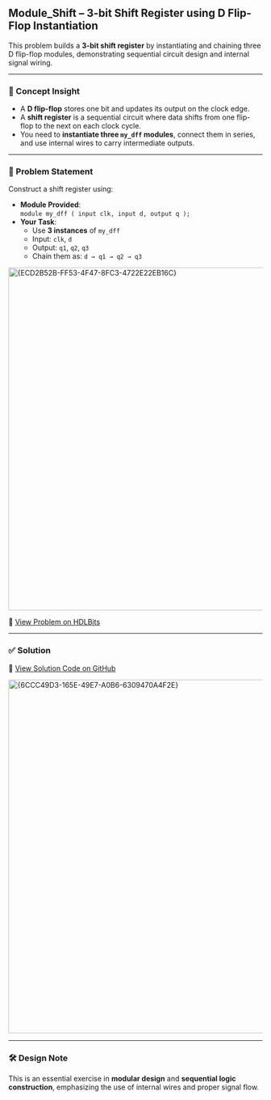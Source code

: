## Module_Shift – 3-bit Shift Register using D Flip-Flop Instantiation

This problem builds a **3-bit shift register** by instantiating and chaining three D flip-flop modules, demonstrating sequential circuit design and internal signal wiring.

---

### 🧠 Concept Insight  
- A **D flip-flop** stores one bit and updates its output on the clock edge.
- A **shift register** is a sequential circuit where data shifts from one flip-flop to the next on each clock cycle.
- You need to **instantiate three `my_dff` modules**, connect them in series, and use internal wires to carry intermediate outputs.

---

### 📘 Problem Statement  
Construct a shift register using:

- **Module Provided**:  
  `module my_dff ( input clk, input d, output q );`
- **Your Task**:  
  - Use **3 instances** of `my_dff`
  - Input: `clk`, `d`
  - Output: `q1`, `q2`, `q3`
  - Chain them as: `d → q1 → q2 → q3`

<img width="679" alt="{ECD2B52B-FF53-4F47-8FC3-4722E22EB16C}" src="https://github.com/user-attachments/assets/c2f346af-56ba-4411-b258-1c1b5d3efe39" />

🔗 [View Problem on HDLBits](https://hdlbits.01xz.net/wiki/Module_shift)

---

### ✅ Solution  
📄 [View Solution Code on GitHub](https://github.com/EswarAdithya011/HDLBits/blob/main/Problem%20Sets/2.%20Verilog%20Language/2.3%20Modules%3A%20Hierarchy/2.3.4%20Three%20modules/Module%20shift.v)

<img width="700" alt="{6CCC49D3-165E-49E7-A0B6-6309470A4F2E}" src="https://github.com/user-attachments/assets/8b0b1b77-9645-440e-8e05-ebe9c8866744" />

---

### 🛠 Design Note  
This is an essential exercise in **modular design** and **sequential logic construction**, emphasizing the use of internal wires and proper signal flow.
